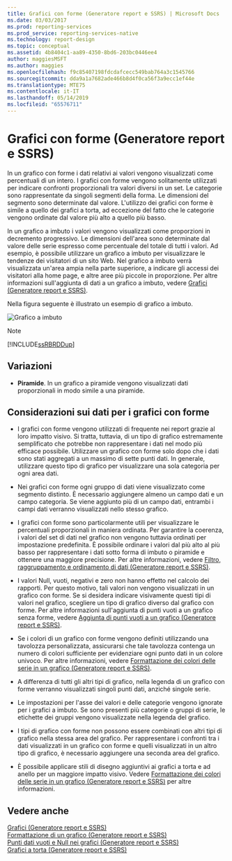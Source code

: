 ```yaml
---
title: Grafici con forme (Generatore report e SSRS) | Microsoft Docs
ms.date: 03/03/2017
ms.prod: reporting-services
ms.prod_service: reporting-services-native
ms.technology: report-design
ms.topic: conceptual
ms.assetid: 4b8404c1-aa89-4350-8bd6-203bc0446ee4
author: maggiesMSFT
ms.author: maggies
ms.openlocfilehash: f9c85407198fdcdafcecc549bab764a3c1545766
ms.sourcegitcommit: dda9a1a7682ade466b8d4f0ca56f3a9ecc1ef44e
ms.translationtype: MTE75
ms.contentlocale: it-IT
ms.lasthandoff: 05/14/2019
ms.locfileid: "65576711"
---
```

# <a name="shape-charts-report-builder-and-ssrs"></a>Grafici con forme (Generatore report e SSRS)
  In un grafico con forme i dati relativi ai valori vengono visualizzati come percentuali di un intero. I grafici con forme vengono solitamente utilizzati per indicare confronti proporzionali tra valori diversi in un set. Le categorie sono rappresentate da singoli segmenti della forma. Le dimensioni del segmento sono determinate dal valore. L'utilizzo dei grafici con forme è simile a quello dei grafici a torta, ad eccezione del fatto che le categorie vengono ordinate dal valore più alto a quello più basso.  
  
 In un grafico a imbuto i valori vengono visualizzati come proporzioni in decremento progressivo. Le dimensioni dell'area sono determinate dal valore delle serie espresso come percentuale del totale di tutti i valori. Ad esempio, è possibile utilizzare un grafico a imbuto per visualizzare le tendenze dei visitatori di un sito Web. Nel grafico a imbuto verrà visualizzata un'area ampia nella parte superiore, a indicare gli accessi dei visitatori alla home page, e altre aree più piccole in proporzione. Per altre informazioni sull'aggiunta di dati a un grafico a imbuto, vedere [Grafici &#40;Generatore report e SSRS&#41;](../../reporting-services/report-design/charts-report-builder-and-ssrs.md).  
  
 Nella figura seguente è illustrato un esempio di grafico a imbuto.  
  
 ![Grafico a imbuto](../../reporting-services/report-design/media/rs-funnelchart.gif "Grafico a imbuto")  
  
> [!NOTE]  
>  [!INCLUDE[ssRBRDDup](../../includes/ssrbrddup-md.md)]  
  
## <a name="variations"></a>Variazioni  
  
-   **Piramide**. In un grafico a piramide vengono visualizzati dati proporzionali in modo simile a una piramide.  
  
## <a name="data-considerations-for-shape-charts"></a>Considerazioni sui dati per i grafici con forme  
  
-   I grafici con forme vengono utilizzati di frequente nei report grazie al loro impatto visivo. Si tratta, tuttavia, di un tipo di grafico estremamente semplificato che potrebbe non rappresentare i dati nel modo più efficace possibile. Utilizzare un grafico con forme solo dopo che i dati sono stati aggregati a un massimo di sette punti dati. In generale, utilizzare questo tipo di grafico per visualizzare una sola categoria per ogni area dati.  
  
-   Nei grafici con forme ogni gruppo di dati viene visualizzato come segmento distinto. È necessario aggiungere almeno un campo dati e un campo categoria. Se viene aggiunto più di un campo dati, entrambi i campi dati verranno visualizzati nello stesso grafico.  
  
-   I grafici con forme sono particolarmente utili per visualizzare le percentuali proporzionali in maniera ordinata. Per garantire la coerenza, i valori del set di dati nel grafico non vengono tuttavia ordinati per impostazione predefinita. È possibile ordinare i valori dal più alto al più basso per rappresentare i dati sotto forma di imbuto o piramide e ottenere una maggiore precisione. Per altre informazioni, vedere [Filtro, raggruppamento e ordinamento di dati &#40;Generatore report e SSRS&#41;](../../reporting-services/report-design/filter-group-and-sort-data-report-builder-and-ssrs.md).  
  
-   I valori Null, vuoti, negativi e zero non hanno effetto nel calcolo dei rapporti. Per questo motivo, tali valori non vengono visualizzati in un grafico con forme. Se si desidera indicare visivamente questi tipi di valori nel grafico, scegliere un tipo di grafico diverso dal grafico con forme. Per altre informazioni sull'aggiunta di punti vuoti a un grafico senza forme, vedere [Aggiunta di punti vuoti a un grafico &#40;Generatore report e SSRS&#41;](../../reporting-services/report-design/add-empty-points-to-a-chart-report-builder-and-ssrs.md).  
  
-   Se i colori di un grafico con forme vengono definiti utilizzando una tavolozza personalizzata, assicurarsi che tale tavolozza contenga un numero di colori sufficiente per evidenziare ogni punto dati in un colore univoco. Per altre informazioni, vedere [Formattazione dei colori delle serie in un grafico &#40;Generatore report e SSRS&#41;](../../reporting-services/report-design/formatting-series-colors-on-a-chart-report-builder-and-ssrs.md).  
  
-   A differenza di tutti gli altri tipi di grafico, nella legenda di un grafico con forme verranno visualizzati singoli punti dati, anziché singole serie.  
  
-   Le impostazioni per l'asse dei valori e delle categorie vengono ignorate per i grafici a imbuto. Se sono presenti più categorie o gruppi di serie, le etichette dei gruppi vengono visualizzate nella legenda del grafico.  
  
-   I tipi di grafico con forme non possono essere combinati con altri tipi di grafico nella stessa area del grafico. Per rappresentare i confronti tra i dati visualizzati in un grafico con forme e quelli visualizzati in un altro tipo di grafico, è necessario aggiungere una seconda area del grafico.  
  
-   È possibile applicare stili di disegno aggiuntivi ai grafici a torta e ad anello per un maggiore impatto visivo. Vedere [Formattazione dei colori delle serie in un grafico &#40;Generatore report e SSRS&#41;](../../reporting-services/report-design/formatting-series-colors-on-a-chart-report-builder-and-ssrs.md) per altre informazioni.  
  
## <a name="see-also"></a>Vedere anche  
 [Grafici &#40;Generatore report e SSRS&#41;](../../reporting-services/report-design/charts-report-builder-and-ssrs.md)   
 [Formattazione di un grafico &#40;Generatore report e SSRS&#41;](../../reporting-services/report-design/formatting-a-chart-report-builder-and-ssrs.md)   
 [Punti dati vuoti e Null nei grafici &#40;Generatore report e SSRS&#41;](../../reporting-services/report-design/empty-and-null-data-points-in-charts-report-builder-and-ssrs.md)   
 [Grafici a torta &#40;Generatore report e SSRS&#41;](../../reporting-services/report-design/pie-charts-report-builder-and-ssrs.md)  
  
  
